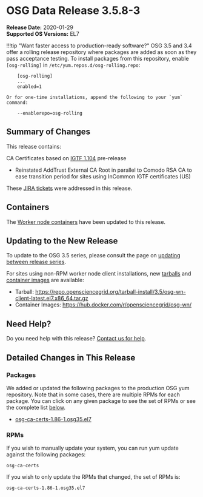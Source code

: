 OSG Data Release 3.5.8-3
========================

**Release Date:** 2020-01-29    
**Supported OS Versions:** EL7

!!!tip "Want faster access to production-ready software?"
    OSG 3.5 and 3.4 offer a rolling release repository where packages are added as soon as they pass acceptance testing.
    To install packages from this repository, enable `[osg-rolling]` in `/etc/yum.repos.d/osg-rolling.repo`:

        [osg-rolling]
        ...
        enabled=1

    Or for one-time installations, append the following to your `yum` command:

        --enablerepo=osg-rolling

Summary of Changes
------------------

This release contains:

CA Certificates based on [IGTF 1.104](http://dist.eugridpma.info/distribution/igtf/current/CHANGES) pre-release

-   Reinstated AddTrust External CA Root in parallel to Comodo RSA CA to ease transition period for sites using InCommon IGTF certificates (US)

These
[JIRA tickets](https://jira.opensciencegrid.org/issues/?jql=project%20%3D%20SOFTWARE%20AND%20fixVersion%20%3D%203.5.8-3%20ORDER%20BY%20priority%20DESC%2C%20key%20DESC)
were addressed in this release.

Containers
----------

The [Worker node containers](../../worker-node/using-wn-containers.md) have been updated to this release.

Updating to the New Release
---------------------------

To update to the OSG 3.5 series, please consult the page on
[updating between release series](../../release/release_series.md#updating-to-osg-35).

For sites using non-RPM worker node client installations, new [tarballs](../../worker-node/install-wn-tarball.md) and
[container images](../../worker-node/using-wn-containers.md) are available:

- Tarball: <https://repo.opensciencegrid.org/tarball-install/3.5/osg-wn-client-latest.el7.x86_64.tar.gz>
- Container Images: <https://hub.docker.com/r/opensciencegrid/osg-wn/>

Need Help?
----------

Do you need help with this release? [Contact us for help](../../common/help.md).

Detailed Changes in This Release
--------------------------------

### Packages

We added or updated the following packages to the production OSG yum repository.
Note that in some cases, there are multiple RPMs for each package.
You can click on any given package to see the set of RPMs or see the complete list [below](#rpms).

-   [osg-ca-certs-1.86-1.osg35.el7](https://koji.chtc.wisc.edu/koji/search?match=glob&type=build&terms=osg-ca-certs-1.86-1.osg35.el7)

### RPMs

If you wish to manually update your system, you can run yum update against the following packages:

    osg-ca-certs

If you wish to only update the RPMs that changed, the set of RPMs is:

``` file
osg-ca-certs-1.86-1.osg35.el7
```
